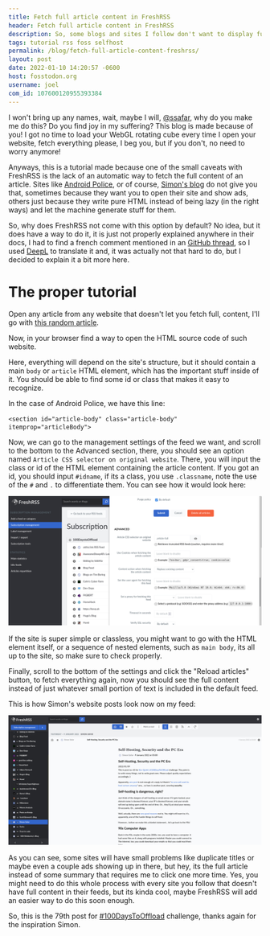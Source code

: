 ```yaml
---
title: Fetch full article content in FreshRSS
header: Fetch full article content in FreshRSS
description: So, some blogs and sites I follow don't want to display full articles in their RSS feed... fine, I'll do it myself, and also teach you!
tags: tutorial rss foss selfhost
permalink: /blog/fetch-full-article-content-freshrss/
layout: post
date: 2022-01-10 14:20:57 -0600
host: fosstodon.org
username: joel
com_id: 107600120955393384
---
```


I won't bring up any names, wait, maybe I will,
[@ssafar](https://fosstodon.org/@ssafar), why do you make me do this? Do you
find joy in my suffering? This blog is made because of you! I got no time to
load your WebGL rotating cube every time I open your website, fetch everything
please, I beg you, but if you don't, no need to worry anymore!


Anyways, this is a tutorial made because one of the small caveats with FreshRSS
is the lack of an automatic way to fetch the full content of an article. Sites
like [Android Police](https://androidpolice.com), or of course, [Simon's
blog](https://simonsafar.com) do not give you that, sometimes because they want you to open their
site and show ads, others just because they write pure HTML instead of being
lazy (in the right ways) and let the machine generate stuff for them.

So, why does FreshRSS not come with this option by default? No idea, but it
does have a way to do it, it is just not properly explained anywhere in their
docs, I had to find a french comment mentioned in an [GitHub thread](https://github.com/FreshRSS/FreshRSS/issues/785), so I used
[DeepL](https://deepl.com) to translate it and, it was actually not that hard
to do, but I decided to explain it a bit more here.

# The proper tutorial

Open any article from any website that doesn't let you fetch full, content,
I'll go with [this random article](https://www.androidpolice.com/2020/05/09/android-police-is-now-on-the-mastodon-social-network/).

Now, in your browser find a way to open the HTML source code of such website.

Here, everything will depend on the site's structure, but it should contain a
main `body` or `article` HTML element, which has the important stuff inside of
it. You should be able to find some id or class that makes it easy to
recognize.

In the case of Android Police, we have this line:

```
<section id="article-body" class="article-body" itemprop="articleBody">
```

Now, we can go to the management settings of the feed we want, and scroll to
the bottom to the Advanced section, there, you should see an option named
`Article CSS selector on original website`. There, you will input the class or
id of the HTML element containing the article content. If you got an id, you
should input `#idname`, if its a class, you use `.classname`, note the use of
the `#` and `.` to differentiate them. You can see how it would look here:

![FreshRSS CSS selector option](/assets/img/blogs/2022-01-11-fetch-article-freshrss-css-setting.png)

If the site is super simple or classless, you might want to go with the HTML
element itself, or a sequence of nested elements, such as `main body`, its all
up to the site, so make sure to check properly.

Finally, scroll to the bottom of the settings and click the "Reload articles"
button, to fetch everything again, now you should see the full content instead
of just whatever small portion of text is included in the default feed.

This is how Simon's website posts look now on my feed:

![FreshRSS Screenshot showing final result](/assets/img/blogs/2022-01-11-fetch-content-rss-final-result.jpg)

As you can see, some sites will have small problems like duplicate titles or
maybe even a couple ads showing up in there, but hey, its the full article
instead of some summary that requires me to click one more time. Yes, you might
need to do this whole process with every site you follow that doesn't have full
content in their feeds, but its kinda cool, maybe FreshRSS will add an easier
way to do this soon enough.

So, this is the 79th post for [#100DaysToOffload](https://100DaysToOffload.com)
challenge, thanks again for the inspiration Simon.

